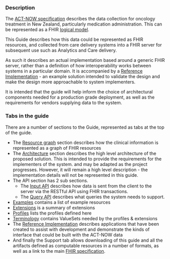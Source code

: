 
### Description

The [ACT-NOW specification](https://consult.health.govt.nz/hiso/act-now-data-standard/supporting_documents/HISO10095ACTNOWDataStandarddraftforpubliccomment.pdf) describes the data collection for oncology treatment in New Zealand, particularly medication administration. This can be represented as a FHIR [logical model](StructureDefinition-an-logical-model.html).

This Guide describes how this data could be represented as FHIR resources, and collected from care delivery systems into a FHIR server for subsequent use such as Analytics and Care delivery.

As such it describes an actual implementation based around a generic FHIR server, rather than a definition of how interoperability works between systems in a particular domain. It is accompanied by a [Reference Implementation](reference-implementation.html) - an example solution intended to validate the design and make the design more approachable to system implementers.

It is intended that the guide will help inform the choice of architectural components needed for a production grade deployment, as well as the requirements for vendors supplying data to the system.

### Tabs in the guide

There are a number of sections to the Guide, represented as tabs at the top of the guide.

* The [Resource graph](resource-graph.html) section describes how the clinical information is represented as a graph of FHIR resources
* The [Architecture](architecture.html) section describes the high level architecture of the proposed solution. This is intended to provide the requirements for the implementers of the system. and may be adapted as the project progresses. However, it will remain a high level description - the implementation details will not be represented in this guide.
* The API section has 2 sub sections.
    * The [Input API](api-input.html) describes how data is sent from the client to the server via the RESTful API using FHIR transactions.
    * The [Query API](api-query.html) describes what queries the system needs to support.
* [Examples](examples.html) contains a list of example resources
* [Extensions](extensions.html) is a summary of extensions
* [Profiles](profiles.html) lists the profiles defined here
* [Terminology](terminology.html) contains ValueSets needed by the profiles & extensions 
* The [Reference Implementation](reference-implementation.html) describes applications that have been created to assist with development and demonstrate the kinds of interface that could be built with the ACT-NOW data
* And finally the Support tab allows downloading of this guide and all the artifacts defined as computable resources in a number of formats, as well as a link to the main [FHIR specification](http://hl7.org/fhir/index.html).


<!--

>>> more details on data collected


purpose of project
    analytics
    care delivery

focus of this IG

dependency on NZBase, mcode

Here is the [Logical Model](StructureDefinition-ActNowComplete.html) of the data items within the standard

>>> describe key parts of IG - API, resource graph, architecture


This is the [Mapping table](ActNowCompletemapping.html) that shows how the elements in the model correspond to FHIR resources
An [example bundle](http://clinfhir.com/bundleVisualizer.html?http://build.fhir.org/ig/davidhay25/canshare/branches/main/Bundle-an-completeBundle.json) viewed in clinFHIR

-->




<!--
### Must Support

As this IG describes how to implement a national standard using FHIR, none of the resurce elements in the profiles have cardinality set to 0. Rather, the 'must support' flag is used to indicate those elements that are important when integrating with an application that is confirmant to the IG.

### Slicing

Slicing is used in a number of places to indicate codes that must be used for specific purposes. For example the carePlan.category is sliced to identify plans that represent a Regimen of treatment (often applied from a national repository) from a plan that tracks the individual administration of medications (and associated observations) during a cycle of treatment. 

The slicing used does not prevent other categories being used if needed.


Relationship to other IGs
    cca regimens

There is a [separate IG](http://build.fhir.org/ig/HL7NZ/cca/branches/master/index.html) that describes how [PlanDefinition](http://hl7.org/fhir/plandefinition.html) and [ActivityDefinition](http://hl7.org/fhir/activitydefinition.html) resources are used to represent regimens of treatment, and there is an implementation of that IG available to users.

-->